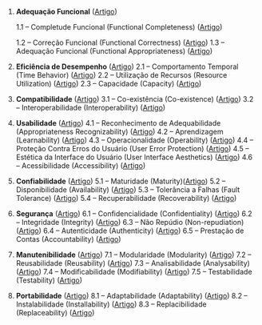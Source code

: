1. **Adequação Funcional**  ([Artigo](https://github.com/mateusfaustino/ISO-IEC-25010/blob/master/02%20-%20Caracter%C3%ADsticas/01%20-%20Adequa%C3%A7%C3%A3o%20funcional/00%20-%20Adequa%C3%A7%C3%A3o%20funcional.md))

    1.1 – Completude Funcional (Functional Completeness) ([Artigo]())
    
    1.2 – Correção Funcional (Functional Correctness) ([Artigo]()) 
    1.3 – Adequação Funcional (Functional Appropriateness) ([Artigo]())
    
3. **Eficiência de Desempenho**  ([Artigo]())
    2.1 – Comportamento Temporal (Time Behavior) ([Artigo]()) 
    2.2 – Utilização de Recursos (Resource Utilization) ([Artigo]()) 
    2.3 – Capacidade (Capacity) ([Artigo]())
    
4. **Compatibilidade**  ([Artigo]())
    3.1 – Co-existência (Co-existence) ([Artigo]())
    3.2 – Interoperabilidade (Interoperability) ([Artigo]())
    
5. **Usabilidade**  ([Artigo]())
    4.1 – Reconhecimento de Adequabilidade (Appropriateness Recognizability) ([Artigo]())
    4.2 – Aprendizagem (Learnability) ([Artigo]())
    4.3 – Operacionalidade (Operability) ([Artigo]())
    4.4 – Proteção Contra Erros do Usuário (User Error Protection) ([Artigo]())
    4.5 – Estética da Interface do Usuário (User Interface Aesthetics) ([Artigo]())
    4.6 – Acessibilidade (Accessibility) ([Artigo]())
    
6. **Confiabilidade**  ([Artigo]())
    5.1 – Maturidade (Maturity)([Artigo]())
    5.2 – Disponibilidade (Availability) ([Artigo]())
    5.3 – Tolerância a Falhas (Fault Tolerance) ([Artigo]()) 
    5.4 – Recuperabilidade (Recoverability) ([Artigo]())
    
7. **Segurança**  ([Artigo]())
    6.1 – Confidencialidade (Confidentiality) ([Artigo]()) 
    6.2 – Integridade (Integrity) ([Artigo]())
    6.3 – Não Repúdio (Non-repudiation) ([Artigo]())
    6.4 – Autenticidade (Authenticity) ([Artigo]())
    6.5 – Prestação de Contas (Accountability) ([Artigo]())
    
8. **Manutenibilidade**  ([Artigo]())
    7.1 – Modularidade (Modularity) ([Artigo]())
    7.2 – Reusabilidade (Reusability) ([Artigo]())
    7.3 – Analisabilidade (Analysability) ([Artigo]())
    7.4 – Modificabilidade (Modifiability) ([Artigo]())
    7.5 – Testabilidade (Testability) ([Artigo]())
    
9. **Portabilidade**  ([Artigo]())
    8.1 – Adaptabilidade (Adaptability) ([Artigo]())
    8.2 – Instalabilidade (Installability) ([Artigo]())
    8.3 – Replacibilidade (Replaceability) ([Artigo]())
